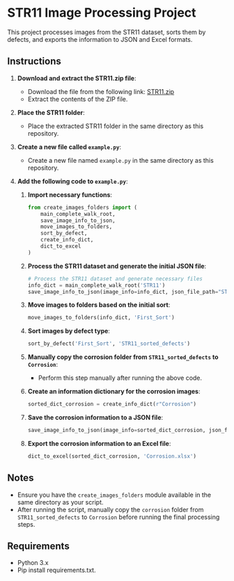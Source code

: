 # STR11 Image Processing Project

This project processes images from the STR11 dataset, sorts them by defects, and exports the information to JSON and Excel formats.

## Instructions

1. **Download and extract the STR11.zip file**:
   - Download the file from the following link: [STR11.zip](https://drive.google.com/file/d/1yMk2RoYU1pK2jOYphvsUKoS_Z1X3TN1q/view?usp=drive_link)
   - Extract the contents of the ZIP file.

2. **Place the STR11 folder**:
   - Place the extracted STR11 folder in the same directory as this repository.

3. **Create a new file called `example.py`**:
   - Create a new file named `example.py` in the same directory as this repository.

4. **Add the following code to `example.py`**:

   1. **Import necessary functions**:
      ```python
      from create_images_folders import (
          main_complete_walk_root,
          save_image_info_to_json,
          move_images_to_folders,
          sort_by_defect,
          create_info_dict,
          dict_to_excel
      )
      ```

   2. **Process the STR11 dataset and generate the initial JSON file**:
      ```python
      # Process the STR11 dataset and generate necessary files
      info_dict = main_complete_walk_root('STR11')
      save_image_info_to_json(image_info=info_dict, json_file_path="STR11_info_dict.json")
      ```

   3. **Move images to folders based on the initial sort**:
      ```python
      move_images_to_folders(info_dict, 'First_Sort')
      ```

   4. **Sort images by defect type**:
      ```python
      sort_by_defect('First_Sort', 'STR11_sorted_defects')
      ```

   5. **Manually copy the corrosion folder from `STR11_sorted_defects` to `Corrosion`**:
      - Perform this step manually after running the above code.

   6. **Create an information dictionary for the corrosion images**:
      ```python
      sorted_dict_corrosion = create_info_dict(r"Corrosion")
      ```

   7. **Save the corrosion information to a JSON file**:
      ```python
      save_image_info_to_json(image_info=sorted_dict_corrosion, json_file_path="STR11_Corrosion.json")
      ```

   8. **Export the corrosion information to an Excel file**:
      ```python
      dict_to_excel(sorted_dict_corrosion, 'Corrosion.xlsx')
      ```


## Notes

- Ensure you have the `create_images_folders` module available in the same directory as your script.
- After running the script, manually copy the `corrosion` folder from `STR11_sorted_defects` to `Corrosion` before running the final processing steps.

## Requirements

- Python 3.x
- Pip install requirements.txt.
